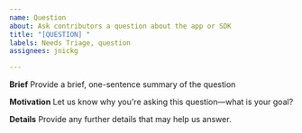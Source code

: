 ```yaml
---
name: Question
about: Ask contributors a question about the app or SDK
title: "[QUESTION] "
labels: Needs Triage, question
assignees: jnickg

---
```


**Brief**
Provide a brief, one-sentence summary of the question

**Motivation**
Let us know why you're asking this question—what is your goal?

**Details**
Provide any further details that may help us answer.
